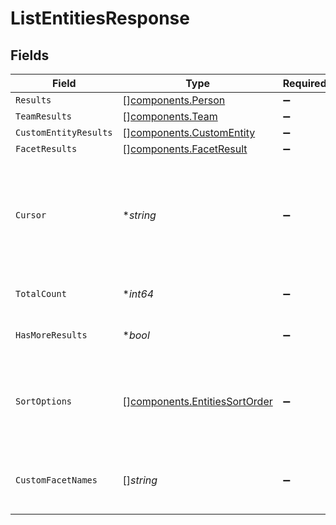 # ListEntitiesResponse


## Fields

| Field                                                                                                                     | Type                                                                                                                      | Required                                                                                                                  | Description                                                                                                               |
| ------------------------------------------------------------------------------------------------------------------------- | ------------------------------------------------------------------------------------------------------------------------- | ------------------------------------------------------------------------------------------------------------------------- | ------------------------------------------------------------------------------------------------------------------------- |
| `Results`                                                                                                                 | [][components.Person](../../models/components/person.md)                                                                  | :heavy_minus_sign:                                                                                                        | N/A                                                                                                                       |
| `TeamResults`                                                                                                             | [][components.Team](../../models/components/team.md)                                                                      | :heavy_minus_sign:                                                                                                        | N/A                                                                                                                       |
| `CustomEntityResults`                                                                                                     | [][components.CustomEntity](../../models/components/customentity.md)                                                      | :heavy_minus_sign:                                                                                                        | N/A                                                                                                                       |
| `FacetResults`                                                                                                            | [][components.FacetResult](../../models/components/facetresult.md)                                                        | :heavy_minus_sign:                                                                                                        | N/A                                                                                                                       |
| `Cursor`                                                                                                                  | **string*                                                                                                                 | :heavy_minus_sign:                                                                                                        | Pagination cursor. A previously received opaque token representing the position in the overall results at which to start. |
| `TotalCount`                                                                                                              | **int64*                                                                                                                  | :heavy_minus_sign:                                                                                                        | The total number of entities available                                                                                    |
| `HasMoreResults`                                                                                                          | **bool*                                                                                                                   | :heavy_minus_sign:                                                                                                        | Whether or not more entities can be fetched.                                                                              |
| `SortOptions`                                                                                                             | [][components.EntitiesSortOrder](../../models/components/entitiessortorder.md)                                            | :heavy_minus_sign:                                                                                                        | Sort options from EntitiesSortOrder supported for this response. Default is empty list.                                   |
| `CustomFacetNames`                                                                                                        | []*string*                                                                                                                | :heavy_minus_sign:                                                                                                        | list of Person attributes that are custom setup by deployment                                                             |